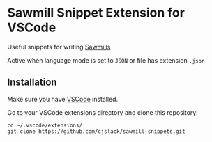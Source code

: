 # Sawmill Snippet Extension for VSCode

Useful snippets for writing [Sawmills](https://github.com/logzio/sawmill/)

Active when language mode is set to `JSON` or file has extension `.json`

## Installation

Make sure you have [VSCode](https://code.visualstudio.com/) installed.

Go to your VSCode extensions directory and clone this repository:
```
cd ~/.vscode/extensions/
git clone https://github.com/cjslack/sawmill-snippets.git
```
